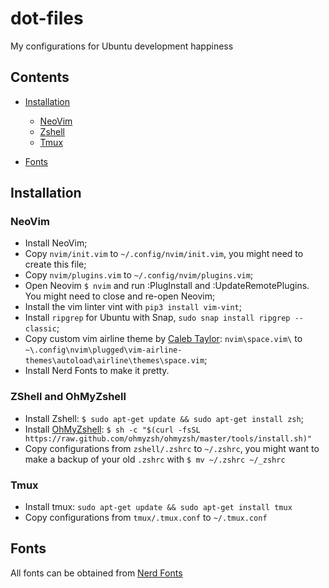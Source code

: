 # dot-files
My configurations for Ubuntu development happiness

## Contents
- [Installation](#installation)
    - [NeoVim](#neovim)
    - [Zshell](#zshell)
    - [Tmux](#tmux)

- [Fonts](#fonts)

## Installation

### NeoVim

- Install NeoVim;
- Copy `nvim/init.vim` to `~/.config/nvim/init.vim`, you might need to create this file;
- Copy `nvim/plugins.vim` to `~/.config/nvim/plugins.vim`;
- Open Neovim `$ nvim` and run :PlugInstall and :UpdateRemotePlugins. You might need to close and re-open Neovim;
- Install the vim linter vint with `pip3 install vim-vint`;
- Install `ripgrep` for Ubuntu with Snap, `sudo snap install ripgrep --classic`;
- Copy custom vim airline theme by [Caleb Taylor](https://github.com/ctaylo21): `nvim\space.vim\` to `~\.config\nvim\plugged\vim-airline-themes\autoload\airline\themes\space.vim`;
- Install Nerd Fonts to make it pretty.

### ZShell and OhMyZshell

- Install Zshell: `$ sudo apt-get update && sudo apt-get install zsh`;
- Install [OhMyZshell](https://ohmyz.sh/): `$ sh -c "$(curl -fsSL https://raw.github.com/ohmyzsh/ohmyzsh/master/tools/install.sh)"`
- Copy configurations from `zshell/.zshrc` to `~/.zshrc`, you might want to make a backup of your old `.zshrc` with `$ mv ~/.zshrc ~/_zshrc`

### Tmux

- Install tmux: `sudo apt-get update && sudo apt-get install tmux`
- Copy configurations from `tmux/.tmux.conf` to `~/.tmux.conf`


## Fonts
All fonts can be obtained from [Nerd Fonts](https://github.com/ryanoasis/nerd-fonts)
